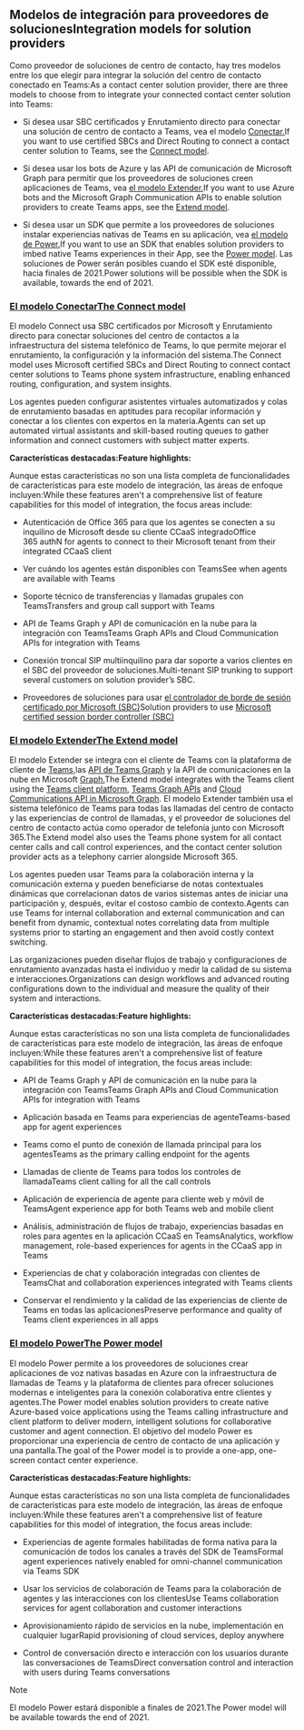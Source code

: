 ## <a name="integration-models-for-solution-providers"></a><span data-ttu-id="b471f-101">Modelos de integración para proveedores de soluciones</span><span class="sxs-lookup"><span data-stu-id="b471f-101">Integration models for solution providers</span></span>

<a name="steps"></a>

<span data-ttu-id="b471f-102">Como proveedor de soluciones de centro de contacto, hay tres modelos entre los que elegir para integrar la solución del centro de contacto conectado en Teams:</span><span class="sxs-lookup"><span data-stu-id="b471f-102">As a contact center solution provider, there are three models to choose from to integrate your connected contact center solution into Teams:</span></span>

- <span data-ttu-id="b471f-103">Si desea usar SBC certificados y Enrutamiento directo para conectar una solución de centro de contacto a Teams, vea el modelo [Conectar.](?tabs=connect#steps)</span><span class="sxs-lookup"><span data-stu-id="b471f-103">If you want to use certified SBCs and Direct Routing to connect a contact center solution to Teams, see the [Connect model](?tabs=connect#steps).</span></span>

- <span data-ttu-id="b471f-104">Si desea usar los bots de Azure y las API de comunicación de Microsoft Graph para permitir que los proveedores de soluciones creen aplicaciones de Teams, vea [el modelo Extender.](?tabs=extend#steps)</span><span class="sxs-lookup"><span data-stu-id="b471f-104">If you want to use Azure bots and the Microsoft Graph Communication APIs to enable solution providers to create Teams apps, see the [Extend model](?tabs=extend#steps).</span></span>

- <span data-ttu-id="b471f-105">Si desea usar un SDK que permite a los proveedores de soluciones instalar experiencias nativas de Teams en su aplicación, vea [el modelo de Power.](?tabs=power#steps)</span><span class="sxs-lookup"><span data-stu-id="b471f-105">If you want to use an SDK that enables solution providers to imbed native Teams experiences in their App, see the [Power model](?tabs=power#steps).</span></span> <span data-ttu-id="b471f-106">Las soluciones de Power serán posibles cuando el SDK esté disponible, hacia finales de 2021.</span><span class="sxs-lookup"><span data-stu-id="b471f-106">Power solutions will be possible when the SDK is available, towards the end of 2021.</span></span>

### <a name="the-connect-model"></a>[<span data-ttu-id="b471f-107">**El modelo Conectar**</span><span class="sxs-lookup"><span data-stu-id="b471f-107">**The Connect model**</span></span>](#tab/connect)

<span data-ttu-id="b471f-108">El modelo Connect usa SBC certificados por Microsoft y Enrutamiento directo para conectar soluciones del centro de contactos a la infraestructura del sistema telefónico de Teams, lo que permite mejorar el enrutamiento, la configuración y la información del sistema.</span><span class="sxs-lookup"><span data-stu-id="b471f-108">The Connect model uses Microsoft certified SBCs and Direct Routing to connect contact center solutions to Teams phone system infrastructure, enabling enhanced routing, configuration, and system insights.</span></span>

<span data-ttu-id="b471f-109">Los agentes pueden configurar asistentes virtuales automatizados y colas de enrutamiento basadas en aptitudes para recopilar información y conectar a los clientes con expertos en la materia.</span><span class="sxs-lookup"><span data-stu-id="b471f-109">Agents can set up automated virtual assistants and skill-based routing queues to gather information and connect customers with subject matter experts.</span></span>

<span data-ttu-id="b471f-110">**Características destacadas:**</span><span class="sxs-lookup"><span data-stu-id="b471f-110">**Feature highlights:**</span></span>

<span data-ttu-id="b471f-111">Aunque estas características no son una lista completa de funcionalidades de características para este modelo de integración, las áreas de enfoque incluyen:</span><span class="sxs-lookup"><span data-stu-id="b471f-111">While these features aren't a comprehensive list of feature capabilities for this model of integration, the focus areas include:</span></span>

  - <span data-ttu-id="b471f-112">Autenticación de Office 365 para que los agentes se conecten a su inquilino de Microsoft desde su cliente CCaaS integrado</span><span class="sxs-lookup"><span data-stu-id="b471f-112">Office 365 authN for agents to connect to their Microsoft tenant from their integrated CCaaS client</span></span> 

  - <span data-ttu-id="b471f-113">Ver cuándo los agentes están disponibles con Teams</span><span class="sxs-lookup"><span data-stu-id="b471f-113">See when agents are available with Teams</span></span>

  - <span data-ttu-id="b471f-114">Soporte técnico de transferencias y llamadas grupales con Teams</span><span class="sxs-lookup"><span data-stu-id="b471f-114">Transfers and group call support with Teams</span></span> 

  - <span data-ttu-id="b471f-115">API de Teams Graph y API de comunicación en la nube para la integración con Teams</span><span class="sxs-lookup"><span data-stu-id="b471f-115">Teams Graph APIs and Cloud Communication APIs for integration with Teams</span></span> 

  - <span data-ttu-id="b471f-116">Conexión troncal SIP multiinquilino para dar soporte a varios clientes en el SBC del proveedor de soluciones.</span><span class="sxs-lookup"><span data-stu-id="b471f-116">Multi-tenant SIP trunking to support several customers on solution provider’s SBC.</span></span>  

  - <span data-ttu-id="b471f-117">Proveedores de soluciones para usar [ <span class="underline">el controlador de borde de sesión certificado por Microsoft (SBC)</span>](../direct-routing-border-controllers.md)</span><span class="sxs-lookup"><span data-stu-id="b471f-117">Solution providers to use [<span class="underline">Microsoft certified session border controller (SBC)</span>](../direct-routing-border-controllers.md)</span></span>


### <a name="the-extend-model"></a>[<span data-ttu-id="b471f-118">**El modelo Extender**</span><span class="sxs-lookup"><span data-stu-id="b471f-118">**The Extend model**</span></span>](#tab/extend)

<span data-ttu-id="b471f-119">El modelo Extender se integra con el cliente de Teams con la plataforma de cliente de [Teams,](/microsoftteams/platform/overview)las [API de Teams Graph](/graph/api/resources/teams-api-overview?view=graph-rest-1.0) y la API de comunicaciones en la nube en Microsoft [Graph.](/graph/api/resources/communications-api-overview?view=graph-rest-1.0)</span><span class="sxs-lookup"><span data-stu-id="b471f-119">The Extend model integrates with the Teams client using the [Teams client platform](/microsoftteams/platform/overview), [Teams Graph APIs](/graph/api/resources/teams-api-overview?view=graph-rest-1.0) and [Cloud Communications API in Microsoft Graph](/graph/api/resources/communications-api-overview?view=graph-rest-1.0).</span></span> <span data-ttu-id="b471f-120">El modelo Extender también usa el sistema telefónico de Teams para todas las llamadas del centro de contacto y las experiencias de control de llamadas, y el proveedor de soluciones del centro de contacto actúa como operador de telefonía junto con Microsoft 365.</span><span class="sxs-lookup"><span data-stu-id="b471f-120">The Extend model also uses the Teams phone system for all contact center calls and call control experiences, and the contact center solution provider acts as a telephony carrier alongside Microsoft 365.</span></span>

<span data-ttu-id="b471f-121">Los agentes pueden usar Teams para la colaboración interna y la comunicación externa y pueden beneficiarse de notas contextuales dinámicas que correlacionan datos de varios sistemas antes de iniciar una participación y, después, evitar el costoso cambio de contexto.</span><span class="sxs-lookup"><span data-stu-id="b471f-121">Agents can use Teams for internal collaboration and external communication and can benefit from dynamic, contextual notes correlating data from multiple systems prior to starting an engagement and then avoid costly context switching.</span></span>

<span data-ttu-id="b471f-122">Las organizaciones pueden diseñar flujos de trabajo y configuraciones de enrutamiento avanzadas hasta el individuo y medir la calidad de su sistema e interacciones.</span><span class="sxs-lookup"><span data-stu-id="b471f-122">Organizations can design workflows and advanced routing configurations down to the individual and measure the quality of their system and interactions.</span></span>

<span data-ttu-id="b471f-123">**Características destacadas:**</span><span class="sxs-lookup"><span data-stu-id="b471f-123">**Feature highlights:**</span></span>

<span data-ttu-id="b471f-124">Aunque estas características no son una lista completa de funcionalidades de características para este modelo de integración, las áreas de enfoque incluyen:</span><span class="sxs-lookup"><span data-stu-id="b471f-124">While these features aren't a comprehensive list of feature capabilities for this model of integration, the focus areas include:</span></span>

  - <span data-ttu-id="b471f-125">API de Teams Graph y API de comunicación en la nube para la integración con Teams</span><span class="sxs-lookup"><span data-stu-id="b471f-125">Teams Graph APIs and Cloud Communication APIs for integration with Teams</span></span> 

  - <span data-ttu-id="b471f-126">Aplicación basada en Teams para experiencias de agente</span><span class="sxs-lookup"><span data-stu-id="b471f-126">Teams-based app for agent experiences</span></span> 

  - <span data-ttu-id="b471f-127">Teams como el punto de conexión de llamada principal para los agentes</span><span class="sxs-lookup"><span data-stu-id="b471f-127">Teams as the primary calling endpoint for the agents</span></span> 

  - <span data-ttu-id="b471f-128">Llamadas de cliente de Teams para todos los controles de llamada</span><span class="sxs-lookup"><span data-stu-id="b471f-128">Teams client calling for all the call controls</span></span>

  - <span data-ttu-id="b471f-129">Aplicación de experiencia de agente para cliente web y móvil de Teams</span><span class="sxs-lookup"><span data-stu-id="b471f-129">Agent experience app for both Teams web and mobile client</span></span>

  - <span data-ttu-id="b471f-130">Análisis, administración de flujos de trabajo, experiencias basadas en roles para agentes en la aplicación CCaaS en Teams</span><span class="sxs-lookup"><span data-stu-id="b471f-130">Analytics, workflow management, role-based experiences for agents in the CCaaS app in Teams</span></span>

  - <span data-ttu-id="b471f-131">Experiencias de chat y colaboración integradas con clientes de Teams</span><span class="sxs-lookup"><span data-stu-id="b471f-131">Chat and collaboration experiences integrated with Teams clients</span></span> 

  - <span data-ttu-id="b471f-132">Conservar el rendimiento y la calidad de las experiencias de cliente de Teams en todas las aplicaciones</span><span class="sxs-lookup"><span data-stu-id="b471f-132">Preserve performance and quality of Teams client experiences in all apps</span></span>  

### <a name="the-power-model"></a>[<span data-ttu-id="b471f-133">**El modelo Power**</span><span class="sxs-lookup"><span data-stu-id="b471f-133">**The Power model**</span></span>](#tab/power)

<span data-ttu-id="b471f-134">El modelo Power permite a los proveedores de soluciones crear aplicaciones de voz nativas basadas en Azure con la infraestructura de llamadas de Teams y la plataforma de clientes para ofrecer soluciones modernas e inteligentes para la conexión colaborativa entre clientes y agentes.</span><span class="sxs-lookup"><span data-stu-id="b471f-134">The Power model enables solution providers to create native Azure-based voice applications using the Teams calling infrastructure and client platform to deliver modern, intelligent solutions for collaborative customer and agent connection.</span></span> <span data-ttu-id="b471f-135">El objetivo del modelo Power es proporcionar una experiencia de centro de contacto de una aplicación y una pantalla.</span><span class="sxs-lookup"><span data-stu-id="b471f-135">The goal of the Power model is to provide a one-app, one-screen contact center experience.</span></span>

<span data-ttu-id="b471f-136">**Características destacadas:**</span><span class="sxs-lookup"><span data-stu-id="b471f-136">**Feature highlights:**</span></span>

<span data-ttu-id="b471f-137">Aunque estas características no son una lista completa de funcionalidades de características para este modelo de integración, las áreas de enfoque incluyen:</span><span class="sxs-lookup"><span data-stu-id="b471f-137">While these features aren't a comprehensive list of feature capabilities for this model of integration, the focus areas include:</span></span>

  - <span data-ttu-id="b471f-138">Experiencias de agente formales habilitadas de forma nativa para la comunicación de todos los canales a través del SDK de Teams</span><span class="sxs-lookup"><span data-stu-id="b471f-138">Formal agent experiences natively enabled for omni-channel communication via Teams SDK</span></span> 

  - <span data-ttu-id="b471f-139">Usar los servicios de colaboración de Teams para la colaboración de agentes y las interacciones con los clientes</span><span class="sxs-lookup"><span data-stu-id="b471f-139">Use Teams collaboration services for agent collaboration and customer interactions</span></span>  

  - <span data-ttu-id="b471f-140">Aprovisionamiento rápido de servicios en la nube, implementación en cualquier lugar</span><span class="sxs-lookup"><span data-stu-id="b471f-140">Rapid provisioning of cloud services, deploy anywhere</span></span> 

  - <span data-ttu-id="b471f-141">Control de conversación directo e interacción con los usuarios durante las conversaciones de Teams</span><span class="sxs-lookup"><span data-stu-id="b471f-141">Direct conversation control and interaction with users during Teams conversations</span></span> 

>[!NOTE]
> <span data-ttu-id="b471f-142">El modelo Power estará disponible a finales de 2021.</span><span class="sxs-lookup"><span data-stu-id="b471f-142">The Power model will be available towards the end of 2021.</span></span>

